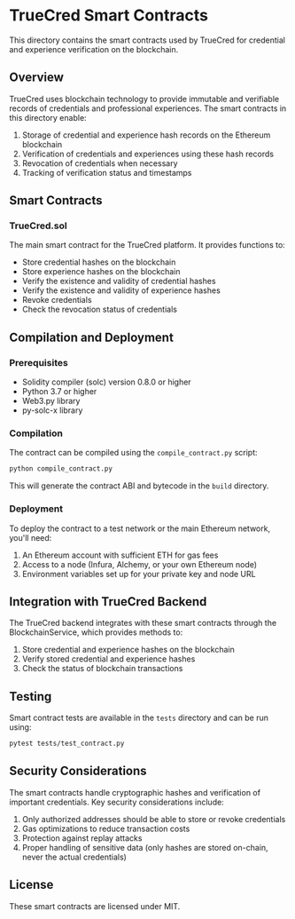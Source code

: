 # TrueCred Smart Contracts

This directory contains the smart contracts used by TrueCred for credential and experience verification on the blockchain.

## Overview

TrueCred uses blockchain technology to provide immutable and verifiable records of credentials and professional experiences. The smart contracts in this directory enable:

1. Storage of credential and experience hash records on the Ethereum blockchain
2. Verification of credentials and experiences using these hash records
3. Revocation of credentials when necessary
4. Tracking of verification status and timestamps

## Smart Contracts

### TrueCred.sol

The main smart contract for the TrueCred platform. It provides functions to:

- Store credential hashes on the blockchain
- Store experience hashes on the blockchain
- Verify the existence and validity of credential hashes
- Verify the existence and validity of experience hashes
- Revoke credentials
- Check the revocation status of credentials

## Compilation and Deployment

### Prerequisites

- Solidity compiler (solc) version 0.8.0 or higher
- Python 3.7 or higher
- Web3.py library
- py-solc-x library

### Compilation

The contract can be compiled using the `compile_contract.py` script:

```bash
python compile_contract.py
```

This will generate the contract ABI and bytecode in the `build` directory.

### Deployment

To deploy the contract to a test network or the main Ethereum network, you'll need:

1. An Ethereum account with sufficient ETH for gas fees
2. Access to a node (Infura, Alchemy, or your own Ethereum node)
3. Environment variables set up for your private key and node URL

## Integration with TrueCred Backend

The TrueCred backend integrates with these smart contracts through the BlockchainService, which provides methods to:

1. Store credential and experience hashes on the blockchain
2. Verify stored credential and experience hashes
3. Check the status of blockchain transactions

## Testing

Smart contract tests are available in the `tests` directory and can be run using:

```bash
pytest tests/test_contract.py
```

## Security Considerations

The smart contracts handle cryptographic hashes and verification of important credentials. Key security considerations include:

1. Only authorized addresses should be able to store or revoke credentials
2. Gas optimizations to reduce transaction costs
3. Protection against replay attacks
4. Proper handling of sensitive data (only hashes are stored on-chain, never the actual credentials)

## License

These smart contracts are licensed under MIT.

